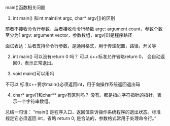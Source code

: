 main()函数相关问题

1. int main() 和int main(int argc, char* argv[])的区别

前者不接收命令行参数，后者接收命令行参数
argc: argument count，参数个数至少为1
argv: argument vector，参数数组，argv[0]是程序路径

面试表达：后者支持命令行参数，是通用格式，用于传递配置，路径，开关等

2. int main() 可以没有return 0 吗？
可以
c++标准允许省略return 0， 会自动返回0，表示正常退出。

3. void main()可以用吗

不可以
标准c++要求main()必须返回int，用于向操作系统返回退出码

4. char* argv[]和char** argv有区别吗？
没有。都是指向字符指针的指针，表示一个字符串数组。

总结一句话：
“main() 是程序入口，返回值告诉操作系统程序的退出状态。标准规定它必须返回 int，省略 return 0; 是合法的，参数格式常用于处理命令行。”